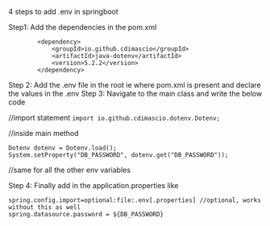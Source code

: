 4 steps to add .env in springboot

Step1: Add the dependencies in the pom.xml
```
		<dependency>
			<groupId>io.github.cdimascio</groupId>
			<artifactId>java-dotenv</artifactId>
			<version>5.2.2</version>
		</dependency>
```
Step 2: Add the .env file in the root ie where pom.xml is present and declare the values in the .env
Step 3: Navigate to the main class and write the below code


//import statement 
`import io.github.cdimascio.dotenv.Dotenv;`

//inside main method
```
Dotenv dotenv = Dotenv.load();
System.setProperty("DB_PASSWORD", dotenv.get("DB_PASSWORD"));
```
//same for all the other env variables


Step 4: Finally add in the application.properties like

```
spring.config.import=optional:file:.env[.properties] //optional, works without this as well
spring.datasource.password = ${DB_PASSWORD}
```